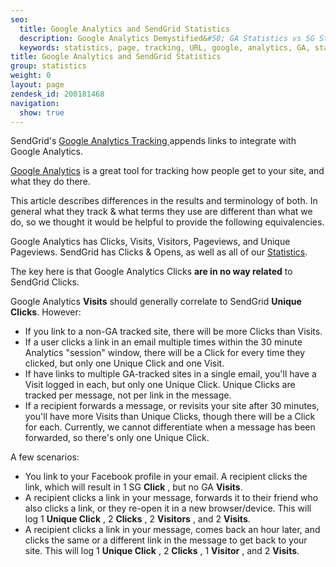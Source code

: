 ```yaml
---
seo:
  title: Google Analytics and SendGrid Statistics
  description: Google Analytics Demystified&#58; GA Statistics vs SG Statistics
  keywords: statistics, page, tracking, URL, google, analytics, GA, stats, events, view, UTM
title: Google Analytics and SendGrid Statistics
group: statistics
weight: 0
layout: page
zendesk_id: 200181468
navigation:
  show: true
---
```


SendGrid's [Google Analytics Tracking ](https://app.sendgrid.com/settings/tracking)appends links to integrate with Google Analytics.

[Google Analytics](http://support.google.com/analytics/?hl=en) is a great tool for tracking how people get to your site, and what they do there.

This article describes differences in the results and terminology of both. In general what they track & what terms they use are different than what we do, so we thought it would be helpful to provide the following equivalencies.

Google Analytics has Clicks, Visits, Visitors, Pageviews, and Unique Pageviews. SendGrid has Clicks & Opens, as well as all of our [Statistics]({{root_url}}/knowledge-center/analytics-and-reporting/stats-overview/).

The key here is that Google Analytics Clicks **are in no way related**  to SendGrid Clicks.

Google Analytics **Visits** should generally correlate to SendGrid **Unique Clicks**. However:

- If you link to a non-GA tracked site, there will be more Clicks than Visits.
- If a user clicks a link in an email multiple times within the 30 minute Analytics "session" window, there will be a Click for every time they clicked, but only one Unique Click and one Visit.
- If have links to multiple GA-tracked sites in a single email, you'll have a Visit logged in each, but only one Unique Click. Unique Clicks are tracked per message, not per link in the message.
- If a recipient forwards a message, or revisits your site after 30 minutes, you'll have more Visits than Unique Clicks, though there will be a Click for each. Currently, we cannot differentiate when a message has been forwarded, so there's only one Unique Click.

A few scenarios:

- You link to your Facebook profile in your email. A recipient clicks the link, which will result in 1 SG **Click** , but no GA **Visits**.
- A recipient clicks a link in your message, forwards it to their friend who also clicks a link, or they re-open it in a new browser/device. This will log 1 **Unique Click** , 2 **Clicks** , 2 **Visitors** , and 2 **Visits**.
- A recipient clicks a link in your message, comes back an hour later, and clicks the same or a different link in the message to get back to your site. This will log 1 **Unique Click** , 2 **Clicks** , 1 **Visitor** , and 2 **Visits**.
